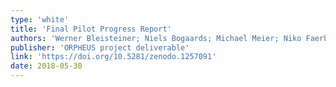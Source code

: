 ```yaml
---
type: 'white'
title: 'Final Pilot Progress Report'
authors: 'Werner Bleisteiner; Niels Bogaards; Michael Meier; Niko Faerber; Chris Baume'
publisher: 'ORPHEUS project deliverable'
link: 'https://doi.org/10.5281/zenodo.1257091'
date: 2018-05-30
---
```

